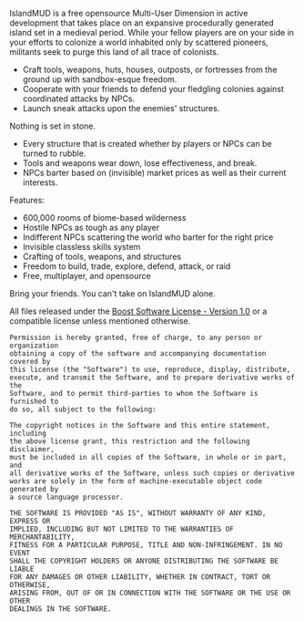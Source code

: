 IslandMUD is a free opensource Multi-User Dimension in active development that takes place on an expansive procedurally generated island set in a medieval period. While your fellow players are on your side in your efforts to colonize a world inhabited only by scattered pioneers, militants seek to purge this land of all trace of colonists.

- Craft tools, weapons, huts, houses, outposts, or fortresses from the ground up with sandbox-esque freedom.
- Cooperate with your friends to defend your fledgling colonies against coordinated attacks by NPCs.
- Launch sneak attacks upon the enemies' structures.

Nothing is set in stone.

- Every structure that is created whether by players or NPCs can be turned to rubble.
- Tools and weapons wear down, lose effectiveness, and break.
- NPCs barter based on (invisible) market prices as well as their current interests.

Features:

- 600,000 rooms of biome-based wilderness
- Hostile NPCs as tough as any player
- Indifferent NPCs scattering the world who barter for the right price
- Invisible classless skills system
- Crafting of tools, weapons, and structures
- Freedom to build, trade, explore, defend, attack, or raid
- Free, multiplayer, and opensource

Bring your friends. You can't take on IslandMUD alone.


All files released under the [Boost Software License - Version 1.0](http://www.boost.org/LICENSE_1_0.txt) or a compatible license unless mentioned otherwise.


```
Permission is hereby granted, free of charge, to any person or organization
obtaining a copy of the software and accompanying documentation covered by
this license (the "Software") to use, reproduce, display, distribute,
execute, and transmit the Software, and to prepare derivative works of the
Software, and to permit third-parties to whom the Software is furnished to
do so, all subject to the following:

The copyright notices in the Software and this entire statement, including
the above license grant, this restriction and the following disclaimer,
must be included in all copies of the Software, in whole or in part, and
all derivative works of the Software, unless such copies or derivative
works are solely in the form of machine-executable object code generated by
a source language processor.

THE SOFTWARE IS PROVIDED "AS IS", WITHOUT WARRANTY OF ANY KIND, EXPRESS OR
IMPLIED, INCLUDING BUT NOT LIMITED TO THE WARRANTIES OF MERCHANTABILITY,
FITNESS FOR A PARTICULAR PURPOSE, TITLE AND NON-INFRINGEMENT. IN NO EVENT
SHALL THE COPYRIGHT HOLDERS OR ANYONE DISTRIBUTING THE SOFTWARE BE LIABLE
FOR ANY DAMAGES OR OTHER LIABILITY, WHETHER IN CONTRACT, TORT OR OTHERWISE,
ARISING FROM, OUT OF OR IN CONNECTION WITH THE SOFTWARE OR THE USE OR OTHER
DEALINGS IN THE SOFTWARE.
```
